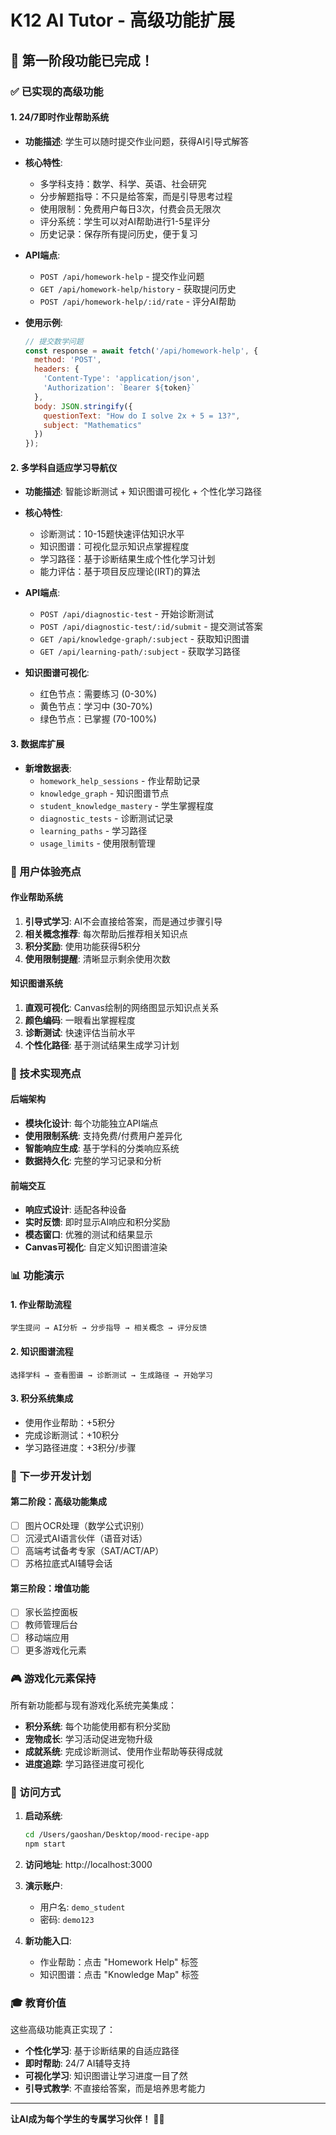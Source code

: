 # K12 AI Tutor - 高级功能扩展

## 🎉 第一阶段功能已完成！

### ✅ 已实现的高级功能

#### 1. 24/7即时作业帮助系统
- **功能描述**: 学生可以随时提交作业问题，获得AI引导式解答
- **核心特性**:
  - 多学科支持：数学、科学、英语、社会研究
  - 分步解题指导：不只是给答案，而是引导思考过程
  - 使用限制：免费用户每日3次，付费会员无限次
  - 评分系统：学生可以对AI帮助进行1-5星评分
  - 历史记录：保存所有提问历史，便于复习

- **API端点**:
  - `POST /api/homework-help` - 提交作业问题
  - `GET /api/homework-help/history` - 获取提问历史
  - `POST /api/homework-help/:id/rate` - 评分AI帮助

- **使用示例**:
  ```javascript
  // 提交数学问题
  const response = await fetch('/api/homework-help', {
    method: 'POST',
    headers: {
      'Content-Type': 'application/json',
      'Authorization': `Bearer ${token}`
    },
    body: JSON.stringify({
      questionText: "How do I solve 2x + 5 = 13?",
      subject: "Mathematics"
    })
  });
  ```

#### 2. 多学科自适应学习导航仪
- **功能描述**: 智能诊断测试 + 知识图谱可视化 + 个性化学习路径
- **核心特性**:
  - 诊断测试：10-15题快速评估知识水平
  - 知识图谱：可视化显示知识点掌握程度
  - 学习路径：基于诊断结果生成个性化学习计划
  - 能力评估：基于项目反应理论(IRT)的算法

- **API端点**:
  - `POST /api/diagnostic-test` - 开始诊断测试
  - `POST /api/diagnostic-test/:id/submit` - 提交测试答案
  - `GET /api/knowledge-graph/:subject` - 获取知识图谱
  - `GET /api/learning-path/:subject` - 获取学习路径

- **知识图谱可视化**:
  - 红色节点：需要练习 (0-30%)
  - 黄色节点：学习中 (30-70%)
  - 绿色节点：已掌握 (70-100%)

#### 3. 数据库扩展
- **新增数据表**:
  - `homework_help_sessions` - 作业帮助记录
  - `knowledge_graph` - 知识图谱节点
  - `student_knowledge_mastery` - 学生掌握程度
  - `diagnostic_tests` - 诊断测试记录
  - `learning_paths` - 学习路径
  - `usage_limits` - 使用限制管理

### 🎯 用户体验亮点

#### 作业帮助系统
1. **引导式学习**: AI不会直接给答案，而是通过步骤引导
2. **相关概念推荐**: 每次帮助后推荐相关知识点
3. **积分奖励**: 使用功能获得5积分
4. **使用限制提醒**: 清晰显示剩余使用次数

#### 知识图谱系统
1. **直观可视化**: Canvas绘制的网络图显示知识点关系
2. **颜色编码**: 一眼看出掌握程度
3. **诊断测试**: 快速评估当前水平
4. **个性化路径**: 基于测试结果生成学习计划

### 🚀 技术实现亮点

#### 后端架构
- **模块化设计**: 每个功能独立API端点
- **使用限制系统**: 支持免费/付费用户差异化
- **智能响应生成**: 基于学科的分类响应系统
- **数据持久化**: 完整的学习记录和分析

#### 前端交互
- **响应式设计**: 适配各种设备
- **实时反馈**: 即时显示AI响应和积分奖励
- **模态窗口**: 优雅的测试和结果显示
- **Canvas可视化**: 自定义知识图谱渲染

### 📊 功能演示

#### 1. 作业帮助流程
```
学生提问 → AI分析 → 分步指导 → 相关概念 → 评分反馈
```

#### 2. 知识图谱流程
```
选择学科 → 查看图谱 → 诊断测试 → 生成路径 → 开始学习
```

#### 3. 积分系统集成
- 使用作业帮助：+5积分
- 完成诊断测试：+10积分
- 学习路径进度：+3积分/步骤

### 🔄 下一步开发计划

#### 第二阶段：高级功能集成
- [ ] 图片OCR处理（数学公式识别）
- [ ] 沉浸式AI语言伙伴（语音对话）
- [ ] 高端考试备考专家（SAT/ACT/AP）
- [ ] 苏格拉底式AI辅导会话

#### 第三阶段：增值功能
- [ ] 家长监控面板
- [ ] 教师管理后台
- [ ] 移动端应用
- [ ] 更多游戏化元素

### 🎮 游戏化元素保持

所有新功能都与现有游戏化系统完美集成：
- **积分系统**: 每个功能使用都有积分奖励
- **宠物成长**: 学习活动促进宠物升级
- **成就系统**: 完成诊断测试、使用作业帮助等获得成就
- **进度追踪**: 学习路径进度可视化

### 📱 访问方式

1. **启动系统**:
   ```bash
   cd /Users/gaoshan/Desktop/mood-recipe-app
   npm start
   ```

2. **访问地址**: http://localhost:3000

3. **演示账户**:
   - 用户名: `demo_student`
   - 密码: `demo123`

4. **新功能入口**:
   - 作业帮助：点击 "Homework Help" 标签
   - 知识图谱：点击 "Knowledge Map" 标签

### 🎓 教育价值

这些高级功能真正实现了：
- **个性化学习**: 基于诊断结果的自适应路径
- **即时帮助**: 24/7 AI辅导支持
- **可视化学习**: 知识图谱让学习进度一目了然
- **引导式教学**: 不直接给答案，而是培养思考能力

---

**让AI成为每个学生的专属学习伙伴！** 🚀✨
